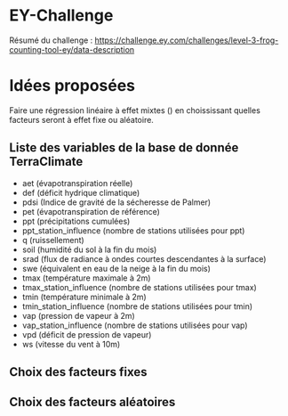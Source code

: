 # EY-Challenge

Résumé du challenge : https://challenge.ey.com/challenges/level-3-frog-counting-tool-ey/data-description

# Idées proposées

Faire une régression linéaire à effet mixtes () en choississant quelles facteurs seront à effet fixe ou aléatoire.

## Liste des variables de la base de donnée TerraClimate 

- aet (évapotranspiration réelle)
- def (déficit hydrique climatique)
- pdsi (Indice de gravité de la sécheresse de Palmer)
- pet (évapotranspiration de référence)
- ppt (précipitations cumulées)
- ppt_station_influence (nombre de stations utilisées pour ppt)
- q (ruissellement)
- soil (humidité du sol à la fin du mois)
- srad (flux de radiance à ondes courtes descendantes à la surface)
- swe (équivalent en eau de la neige à la fin du mois)
- tmax (température maximale à 2m)
- tmax_station_influence (nombre de stations utilisées pour tmax)
- tmin (température minimale à 2m)
- tmin_station_influence (nombre de stations utilisées pour tmin)
- vap (pression de vapeur à 2m)
- vap_station_influence (nombre de stations utilisées pour vap)
- vpd (déficit de pression de vapeur)
- ws (vitesse du vent à 10m)

## Choix des facteurs fixes



## Choix des facteurs aléatoires
